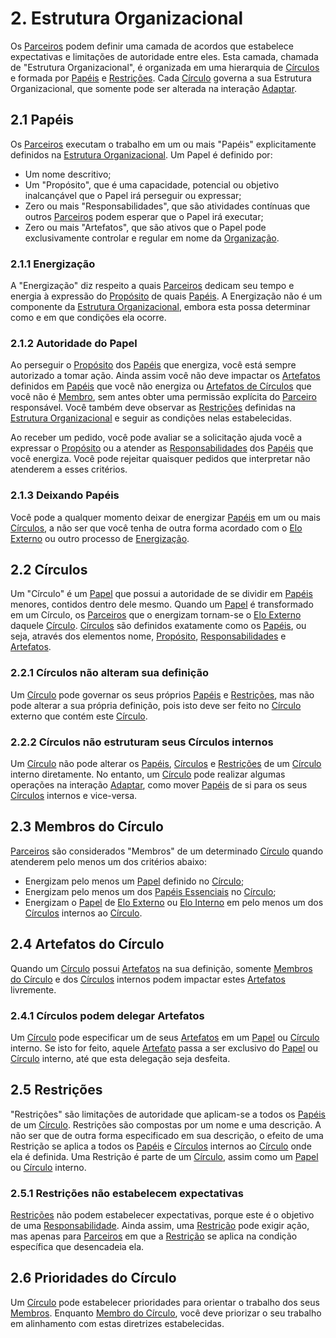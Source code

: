 # 2. <span id="estrutura-organizacional">Estrutura Organizacional</span>

Os [Parceiros][parceiros] podem definir uma camada de acordos que estabelece expectativas e limitações de autoridade entre eles. Esta camada, chamada de "Estrutura Organizacional", é organizada em uma hierarquia de [Círculos][circulos] e formada por [Papéis][papeis] e [Restrições][restricoes]. Cada [Círculo][circulos] governa a sua Estrutura Organizacional, que somente pode ser alterada na interação [Adaptar][adaptar].

## 2.1 <span id="papeis">Papéis</span>

Os [Parceiros][parceiros] executam o trabalho em um ou mais "Papéis" explicitamente definidos na [Estrutura Organizacional][estrutura-organizacional]. Um Papel é definido por:

* Um nome descritivo;
* Um "Propósito", que é uma capacidade, potencial ou objetivo inalcançável que o Papel irá perseguir ou expressar;
* Zero ou mais "Responsabilidades", que são atividades contínuas que outros [Parceiros][parceiros] podem esperar que o Papel irá executar;
* Zero ou mais "Artefatos", que são ativos que o Papel pode exclusivamente controlar e regular em nome da [Organização][organizacao].

### 2.1.1 <span id="energizacao">Energização</span>

A "Energização" diz respeito a quais [Parceiros][parceiros] dedicam seu tempo e energia à expressão do [Propósito][papeis] de quais [Papéis][papeis]. A Energização não é um componente da [Estrutura Organizacional][estrutura-organizacional], embora esta possa determinar como e em que condições ela ocorre.

### 2.1.2 <span id="autoridade-do-papel">Autoridade do Papel</span>

Ao perseguir o [Propósito][papeis] dos [Papéis][papeis] que energiza, você está sempre autorizado a tomar ação. Ainda assim você não deve impactar os [Artefatos][papeis] definidos em [Papéis][papeis] que você não energiza ou [Artefatos de Círculos][artefatos-do-circulo] que você não é [Membro][membros-do-circulo], sem antes obter uma permissão explícita do [Parceiro][parceiros] responsável. Você também deve observar as [Restrições][restricoes] definidas na [Estrutura Organizacional][estrutura-organizacional] e seguir as condições nelas estabelecidas.

Ao receber um pedido, você pode avaliar se a solicitação ajuda você a expressar o [Propósito][papeis] ou a atender as [Responsabilidades][papeis] dos [Papéis][papeis] que você energiza. Você pode rejeitar quaisquer pedidos que interpretar não atenderem a esses critérios.

### 2.1.3 <span id="deixando-papeis">Deixando Papéis</span>

Você pode a qualquer momento deixar de energizar [Papéis][papeis] em um ou mais [Círculos][circulos], a não ser que você tenha de outra forma acordado com o [Elo Externo][elo-externo] ou outro processo de [Energização][energizacao].

## 2.2 <span id="circulos">Círculos</span>

Um "Círculo" é um [Papel][papeis] que possui a autoridade de se dividir em [Papéis][papeis] menores, contidos dentro dele mesmo. Quando um [Papel][papeis] é transformado em um Círculo, os [Parceiros][parceiros] que o energizam tornam-se o [Elo Externo][elo-externo] daquele [Círculo][circulos]. [Círculos][circulos] são definidos exatamente como os [Papéis][papeis], ou seja, através dos elementos nome, [Propósito][papeis], [Responsabilidades][papeis] e [Artefatos][papeis].

### 2.2.1 <span id="circulos-nao-alteram-sua-definicao">Círculos não alteram sua definição</span>

Um [Círculo][circulos] pode governar os seus próprios [Papéis][papeis] e [Restrições][restricoes], mas não pode alterar a sua própria definição, pois isto deve ser feito no [Círculo][circulos] externo que contém este [Círculo][circulos].

### 2.2.2 <span id="circulos-nao-estruturam-seus-circulos-internos">Círculos não estruturam seus Círculos internos</span>

Um [Círculo][circulos] não pode alterar os [Papéis][papeis], [Círculos][circulos] e [Restrições][restricoes] de um [Círculo][circulos] interno diretamente. No entanto, um [Círculo][circulos] pode realizar algumas operações na interação [Adaptar][adaptar], como mover [Papéis][papeis] de si para os seus [Círculos][circulos] internos e vice-versa.

## 2.3 <span id="membros-do-circulo">Membros do Círculo</span>

[Parceiros][parceiros] são considerados "Membros" de um determinado [Círculo][circulos] quando atenderem pelo menos um dos critérios abaixo:

* Energizam pelo menos um [Papel][papeis] definido no [Círculo][circulos];
* Energizam pelo menos um dos [Papéis Essenciais][papeis-essenciais] no [Círculo][circulos];
* Energizam o [Papel][papeis] de [Elo Externo][elo-externo] ou [Elo Interno][elo-interno] em pelo menos um dos [Círculos][circulos] internos ao [Círculo][circulos].

## 2.4 <span id="artefatos-do-circulo">Artefatos do Círculo</span>

Quando um [Círculo][circulos] possui [Artefatos][papeis] na sua definição, somente [Membros do Círculo][membros-do-circulo] e dos [Círculos][circulos] internos podem impactar estes [Artefatos][papeis] livremente.

### 2.4.1 <span id="circulos-podem-delegar-artefatos">Círculos podem delegar Artefatos</span>

Um [Círculo][circulos] pode especificar um de seus [Artefatos][papeis] em um [Papel][papeis] ou [Círculo][circulos] interno. Se isto for feito, aquele [Artefato][papeis] passa a ser exclusivo do [Papel][papeis] ou [Círculo][circulos] interno, até que esta delegação seja desfeita.

## 2.5 <span id="restricoes">Restrições</span>

"Restrições" são limitações de autoridade que aplicam-se a todos os [Papéis][papeis] de um [Círculo][circulos]. Restrições são compostas por um nome e uma descrição. A não ser que de outra forma especificado em sua descrição, o efeito de uma Restrição se aplica a todos os [Papéis][papeis] e [Círculos][circulos] internos ao [Círculo][circulos] onde ela é definida. Uma Restrição é parte de um [Círculo][circulos], assim como um [Papel][papeis] ou [Círculo][circulos] interno.

### 2.5.1 <span id="restricoes-nao-estabelecem-expectativas">Restrições não estabelecem expectativas</span>

[Restrições][restricoes] não podem estabelecer expectativas, porque este é o objetivo de uma [Responsabilidade][papeis]. Ainda assim, uma [Restrição][restricoes] pode exigir ação, mas apenas para [Parceiros][parceiros] em que a [Restrição][restricoes] se aplica na condição específica que desencadeia ela.

## 2.6 <span id="prioridades-do-circulo">Prioridades do Círculo</span>

Um [Círculo][circulos] pode estabelecer prioridades para orientar o trabalho dos seus [Membros][membros-do-circulo]. Enquanto [Membro do Círculo][membros-do-circulo], você deve priorizar o seu trabalho em alinhamento com estas diretrizes estabelecidas.

<!-- Links -->
[organizacao]: organizacao.md
[parceiros]: organizacao.md#parceiros
[tensoes]: organizacao.md#tensoes
[proposito-evolutivo]: organizacao.md#proposito-evolutivo
[organizacao]: organizacao.md
[estrutura-organizacional]: estrutura-organizacional.md
[circulos]: estrutura-organizacional.md#circulos
[energizacao]: estrutura-organizacional.md#energizacao
[artefatos-do-circulo]: estrutura-organizacional.md#artefatos-do-circulo
[membros-do-circulo]: estrutura-organizacional.md#membros-do-circulo
[papeis]: estrutura-organizacional.md#papeis
[restricoes]: estrutura-organizacional.md#restricoes
[adaptar]: interacoes.md#adaptar
[papeis-essenciais]: papeis-essenciais.md
[elo-externo]: papeis-essenciais.md#elo-externo
[elo-interno]: papeis-essenciais.md#elo-interno
